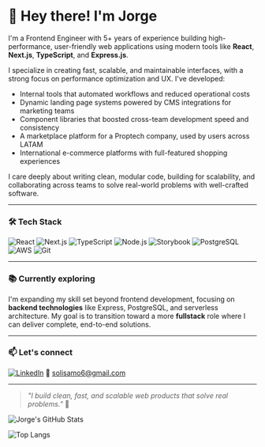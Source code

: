 # 👋 Hey there! I'm Jorge 

I'm a Frontend Engineer with 5+ years of experience building high-performance, user-friendly web applications using modern tools like **React**, **Next.js**, **TypeScript**, and **Express.js**.

I specialize in creating fast, scalable, and maintainable interfaces, with a strong focus on performance optimization and UX. I've developed:

- Internal tools that automated workflows and reduced operational costs
- Dynamic landing page systems powered by CMS integrations for marketing teams
- Component libraries that boosted cross-team development speed and consistency
- A marketplace platform for a Proptech company, used by users across LATAM
- International e-commerce platforms with full-featured shopping experiences

I care deeply about writing clean, modular code, building for scalability, and collaborating across teams to solve real-world problems with well-crafted software.

---

### 🛠 Tech Stack

![React](https://img.shields.io/badge/-React-61DAFB?logo=react&logoColor=white&style=flat)
![Next.js](https://img.shields.io/badge/-Next.js-black?logo=next.js&style=flat)
![TypeScript](https://img.shields.io/badge/-TypeScript-007ACC?logo=typescript&style=flat)
![Node.js](https://img.shields.io/badge/-Node.js-339933?logo=node.js&logoColor=white&style=flat)
![Storybook](https://img.shields.io/badge/-Storybook-FF4785?logo=storybook&logoColor=white&style=flat)
![PostgreSQL](https://img.shields.io/badge/-PostgreSQL-336791?logo=postgresql&logoColor=white&style=flat)
![AWS](https://img.shields.io/badge/-AWS-232F3E?logo=amazon-aws&logoColor=white&style=flat)
![Git](https://img.shields.io/badge/-Git-F05032?logo=git&logoColor=white&style=flat)

---

### 📚 Currently exploring

I'm expanding my skill set beyond frontend development, focusing on **backend technologies** like Express, PostgreSQL, and serverless architecture. My goal is to transition toward a more **fullstack** role where I can deliver complete, end-to-end solutions.

---

### 📫 Let's connect

[![LinkedIn](https://img.shields.io/badge/LinkedIn-blue?style=flat&logo=linkedin)](https://www.linkedin.com/in/jorgeasmoreno/)
📧 solisamo6@gmail.com

---

> _"I build clean, fast, and scalable web products that solve real problems."_ 🚀


![Jorge's GitHub Stats](https://github-readme-stats.vercel.app/api?username=jorgeasmoreno&show_icons=true&theme=radical)


![Top Langs](https://github-readme-stats.vercel.app/api/top-langs/?username=jorgeasmoreno&layout=compact&theme=radical)

